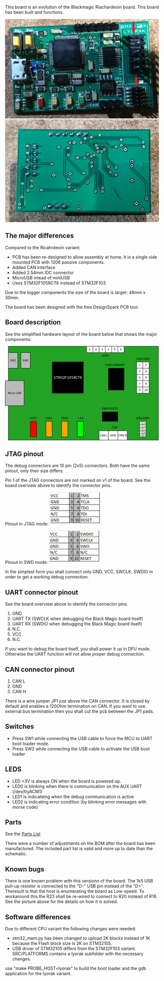 This board is an evolution of the Blackmagic Riachardeoin board. This board has been built
and functions.

![Blackmagic lyorak PCB front](lyorak_front.jpg "Blackmagic lyorak PCB front")
![Blackmagic lyorak PCB bottom](lyorak_bottom.jpg "Blackmagic lyorak PCB bottom")

## The major differences

Compared to the Ricahrdeoin variant:
* PCB has been re-designed to allow assembly at home. It is a single side mounted PCB with 1206 passive components.
* Added CAN interface
* Added 2.54mm IDC connector
* MicroUSB intead of miniUSB
* Uses STM32F105RCT6 instead of STM32F103

Due to the bigger components the size of the board is larger: 48mm x 30mm.

The board has been designed with the free DesignSpark PCB tool.

## Board description

See the simplified hardware layout of the board below that shows the major components:

![Blackmagic lyorak overview](blackmagic.png "Blackmagic lyorak overview")

## JTAG pinout

The debug connectors are 10 pin (2x5) connectors. Both have the same pinout, only their size differs.

Pin 1 of the JTAG connectors are not marked on v1 of the board. 
See the board overview above to identify the connector pins.

Pinout in JTAG mode:
![Blackmagic lyorak JTAG pinout](jtag_jtag.jpg "JTAG pinout")

Pinout in SWD mode:
![Blackmagic lyorak SWD pinout](jtag_swd.jpg "SWD pinout")

In the simplest form you shall connect only GND, VCC, SWCLK, SWDIO in order to get a working debug connection.

## UART connector pinout

See the board overview above to identify the connector pins.

1. GND
1. UART TX (SWCLK when debugging the Black Magic board itself)
1. UART RX (SWDIO when debugging the Black Magic board itself)
1. N.C.
1. VCC
1. N.C.

If you want to debug the board itself, you shall power it up in DFU mode. Otherwise the UART function will not allow proper debug connection. 

## CAN connector pinout

1. CAN L
1. GND
1. CAN H

There is a wire jumper JP1 just above the CAN connector. It is closed by default and enables a 120Ohm termination on CAN. 
If you want to use external bus termination then you shall cut the pcb between the JP1 pads.

## Switches

* Press SW1 while connecting the USB cable to force the MCU to UART boot loader mode.
* Press SW2 while connecting the USB cable to activate the USB boot loader

## LEDS

* LED +3V is always ON when the board is powered up.
* LED0 is blinking when there is communication on the AUX UART (/dev/ttyACM1)
* LED1 is indicateing when the debug communication is active
* LED2 is indicating error condition (by blinking error messages with morse code)

## Parts

See the [Parts List](Parts.md)

There were a number of adjustments on the BOM after the board has been manufactured. The included part list is valid and more up to date than the schematic.

## Known bugs

There is one known problem with this versionn of the board. The 1k5 USB pull-up resistor is connected to the "D-" USB pin 
instead of the "D+". Theresult is that the host is enumerating the board as Low-speed. To workaround this the R23 
shall be re-wired to connect to R20 instead of R18. See the picture above for the details on how it is solved.

## Software differences

Due to different CPU variant the following changes were needed:

* stm32_mem.py has been changed to upload 2K blocks instead of 1K because the Flash block size is 2K on STM32105.
* USB driver of STM32105 differs from the STM32F103 variant. SRC/PLATFORMS contains a lyorak subfolder with the necessary changes.

use "make PROBE_HOST=lyorak" to build the boot loader and the gdb application for the lyorak variant.

